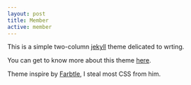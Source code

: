 ```yaml
---
layout: post
title: Member
active: member
---
```



This is a simple two-column [jekyll](https://jekyllrb.com/) theme delicated to wrting.

You can get to know more about this theme [here]().


Theme inspire by [Farbtle](https://github.com/YCF/Farbtle), I steal most CSS from him.
